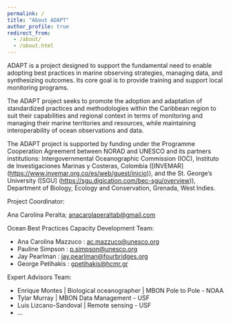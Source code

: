 ```yaml
---
permalink: /
title: "About ADAPT"
author_profile: true
redirect_from: 
  - /about/
  - /about.html
---
```


ADAPT is a project designed to support the fundamental need to enable adopting best practices in marine observing strategies, managing data, and synthesizing outcomes. Its core goal is to provide training and support local monitoring programs. 

The ADAPT project seeks to promote the adoption and adaptation of standardized practices and methodologies within the Caribbean region to suit their capabilities and regional context in terms of monitoring and managing their marine territories and resources, while maintaining interoperability of ocean observations and data. 

The ADAPT project is supported by funding under the Programme Cooperation Agreement between NORAD and UNESCO and its partners institutions: Intergovernmental Oceanographic Commission (IOC), Instituto de Investigaciones Marinas y Costeras, Colombia ([INVEMAR] (https://www.invemar.org.co/es/web/guest/inicio)), and the St. George’s University ([SGU] (https://sgu.digication.com/bec-sgu/overview)), Department of Biology, Ecology and Conservation, Grenada, West Indies.

Project Coordinator:

Ana Carolina Peralta; anacarolaperaltab@gmail.com 

Ocean Best Practices Capacity Development Team:

- Ana Carolina Mazzuco : ac.mazzuco@unesco.org
- Pauline Simpson : p.simpson@unesco.org 
- Jay Pearlman : jay.pearlman@fourbridges.org
- George Petihakis : gpetihakis@hcmr.gr

Expert Advisors Team:

- Enrique Montes | Biological oceanographer | MBON Pole to Pole - NOAA
- Tylar Murray | MBON Data Management - USF
- Luis Lizcano-Sandoval | Remote sensing - USF
- ...







